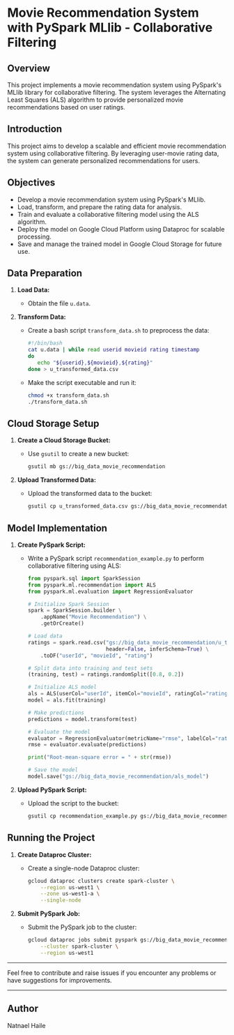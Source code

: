 # Movie Recommendation System with PySpark MLlib - Collaborative Filtering

## Overview

This project implements a movie recommendation system using PySpark's MLlib library for collaborative filtering. 
The system leverages the Alternating Least Squares (ALS) algorithm to provide personalized movie recommendations 
based on user ratings.

## Introduction

This project aims to develop a scalable and efficient movie recommendation system using collaborative filtering. 
By leveraging user-movie rating data, the system can generate personalized recommendations for users.

## Objectives

- Develop a movie recommendation system using PySpark's MLlib.
- Load, transform, and prepare the rating data for analysis.
- Train and evaluate a collaborative filtering model using the ALS algorithm.
- Deploy the model on Google Cloud Platform using Dataproc for scalable processing.
- Save and manage the trained model in Google Cloud Storage for future use.

## Data Preparation

1. **Load Data:**
   - Obtain the file `u.data`.

2. **Transform Data:**
   - Create a bash script `transform_data.sh` to preprocess the data:
     ```bash
     #!/bin/bash
     cat u.data | while read userid movieid rating timestamp
     do
        echo "${userid},${movieid},${rating}"
     done > u_transformed_data.csv
     ```
   - Make the script executable and run it:
     ```bash
     chmod +x transform_data.sh
     ./transform_data.sh
     ```

## Cloud Storage Setup

1. **Create a Cloud Storage Bucket:**
   - Use `gsutil` to create a new bucket:
     ```bash
     gsutil mb gs://big_data_movie_recommendation
     ```

2. **Upload Transformed Data:**
   - Upload the transformed data to the bucket:
     ```bash
     gsutil cp u_transformed_data.csv gs://big_data_movie_recommendation
     ```

## Model Implementation

1. **Create PySpark Script:**
   - Write a PySpark script `recommendation_example.py` to perform collaborative filtering using ALS:
     ```python
     from pyspark.sql import SparkSession
     from pyspark.ml.recommendation import ALS
     from pyspark.ml.evaluation import RegressionEvaluator

     # Initialize Spark Session
     spark = SparkSession.builder \
         .appName("Movie Recommendation") \
         .getOrCreate()

     # Load data
     ratings = spark.read.csv("gs://big_data_movie_recommendation/u_transformed_data.csv", 
                              header=False, inferSchema=True) \
         .toDF("userId", "movieId", "rating")

     # Split data into training and test sets
     (training, test) = ratings.randomSplit([0.8, 0.2])

     # Initialize ALS model
     als = ALS(userCol="userId", itemCol="movieId", ratingCol="rating", coldStartStrategy="drop")
     model = als.fit(training)

     # Make predictions
     predictions = model.transform(test)

     # Evaluate the model
     evaluator = RegressionEvaluator(metricName="rmse", labelCol="rating", predictionCol="prediction")
     rmse = evaluator.evaluate(predictions)

     print("Root-mean-square error = " + str(rmse))

     # Save the model
     model.save("gs://big_data_movie_recommendation/als_model")
     ```

2. **Upload PySpark Script:**
   - Upload the script to the bucket:
     ```bash
     gsutil cp recommendation_example.py gs://big_data_movie_recommendation
     ```

## Running the Project

1. **Create Dataproc Cluster:**
   - Create a single-node Dataproc cluster:
     ```bash
     gcloud dataproc clusters create spark-cluster \
         --region us-west1 \
         --zone us-west1-a \
         --single-node
     ```

2. **Submit PySpark Job:**
   - Submit the PySpark job to the cluster:
     ```bash
     gcloud dataproc jobs submit pyspark gs://big_data_movie_recommendation/recommendation_example.py \
         --cluster spark-cluster \
         --region us-west1
     ```

---

Feel free to contribute and raise issues if you encounter any problems or have suggestions for improvements.

---

## Author

Natnael Haile
